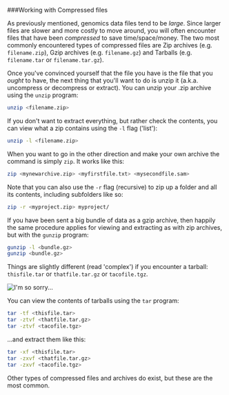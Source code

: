 
###Working with Compressed files

As previously mentioned, genomics data files tend to be *large*. Since larger files are slower and more costly to move around, you will often encounter files that have been *compressed* to save time/space/money. The two most commonly encountered types of compressed files are Zip archives (e.g. `filename.zip`), Gzip archives (e.g. `filename.gz`) and Tarballs (e.g. `filename.tar` or `filename.tar.gz`).

Once you've convinced yourself that the file you have is the file that you *ought* to have, the next thing that you'll want to do is unzip it (a.k.a. uncompress or decompress or extract). You can unzip your .zip archive using the `unzip` program:

```bash
unzip <filename.zip>
```

If you don't want to extract everything, but rather check the contents, you can view what a zip contains using the `-l` flag ('list'):

```bash
unzip -l <filename.zip>
```

When you want to go in the other direction and make your own archive the command is simply `zip`. It works like this:

```bash
zip <mynewarchive.zip> <myfirstfile.txt> <mysecondfile.sam>
```

Note that you can also use the `-r` flag (recursive) to zip up a folder and all its contents, including subfolders like so:

```bash
zip -r <myproject.zip> myproject/
```

If you have been sent a big bundle of data as a gzip archive, then happily the same procedure applies for viewing and extracting as with zip archives, but with the `gunzip` program:

```bash
gunzip -l <bundle.gz>
gunzip <bundle.gz>
```

Things are slightly different (read 'complex') if you encounter a tarball: `thisfile.tar` or `thatfile.tar.gz` or `tacofile.tgz`.

![]( http://imgs.xkcd.com/comics/tar.png "I'm so sorry..." )

You can view the contents of tarballs using the `tar` program:

```bash
tar -tf <thisfile.tar>
tar -ztvf <thatfile.tar.gz>
tar -ztvf <tacofile.tgz>
```

...and extract them like this:

```bash
tar -xf <thisfile.tar>
tar -zxvf <thatfile.tar.gz>
tar -zxvf <tacofile.tgz>
```

Other types of compressed files and archives do exist, but these are the most common. 
